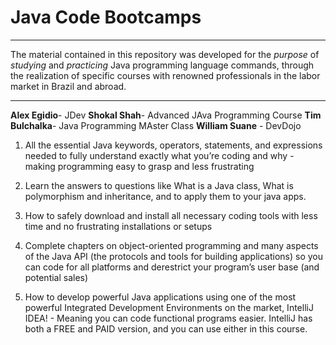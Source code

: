 # Java Code Bootcamps
***
The material contained in this repository was developed for the *purpose* of *studying* and *practicing* Java programming language commands, through the realization of specific courses with renowned professionals in the labor market in Brazil and abroad.
***
**Alex Egidio**- JDev 
**Shokal Shah**- Advanced JAva Programming Course
**Tim Bulchalka**- Java Programming MAster Class 
**William Suane** - DevDojo


1. All the essential Java keywords, operators, statements, and expressions needed to fully understand exactly what you’re coding and why - making programming easy to grasp and less frustrating

1. Learn the answers to questions like What is a Java class, What is polymorphism and inheritance, and to apply them to your java apps.

1. How to safely download and install all necessary coding tools with less time and no frustrating installations or setups

1. Complete chapters on object-oriented programming and many aspects of the Java API (the protocols and tools for building applications) so you can code for all platforms and derestrict your program’s user base (and potential sales)

1. How to develop powerful Java applications using one of the most powerful Integrated Development Environments on the market, IntelliJ IDEA! - Meaning you can code functional programs easier.  IntelliJ has both a FREE and PAID version, and you can use either in this course.
